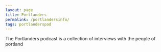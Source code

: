 ```yaml
---
layout: page
title: Portlanders
permalink: /portlandersinfo/
tags: portlanderspod
---
```


The Portlanders podcast is a collection of interviews with the people of portland
